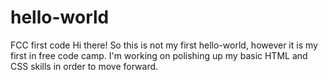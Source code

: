 # hello-world
FCC first code
Hi there! So this is not my first hello-world, however it is my first in free code camp. I'm working on polishing up my basic HTML and CSS skills in order to move forward.
